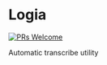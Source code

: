 # Logia


[![PRs Welcome](https://img.shields.io/badge/PRs-welcome-brightgreen.svg?style=flat-square)](https://makeapullrequest.com)

Automatic transcribe utility
